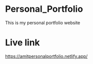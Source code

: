 # Personal_Portfolio
This is my personal portfolio website 
# Live link 
https://amitpersonalportfolio.netlify.app/
